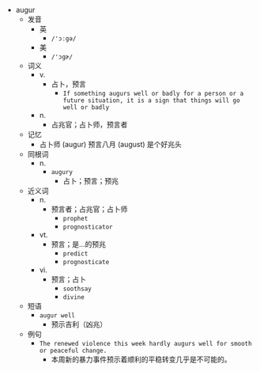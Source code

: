 - augur
  - 发音
    - 英
      - `/'ɔːgə/`
    - 美
      - `/'ɔgɚ/`
  - 词义
    - v.
      - 占卜，预言
        - `If something augurs well or badly for a person or a future situation, it is a sign that things will go well or badly`
    - n.
      - 占兆官；占卜师，预言者
  - 记忆
    - 占卜师 (augur) 预言八月 (august) 是个好兆头
  - 同根词
    - n.
      - `augury`
        - 占卜；预言；预兆
  - 近义词
    - n.
      - 预言者；占兆官；占卜师
        - `prophet`
        - `prognosticator`
    - vt.
      - 预言；是…的预兆
        - `predict`
        - `prognosticate`
    - vi.
      - 预言；占卜
        - `soothsay`
        - `divine`
  - 短语
    - `augur well`
      - 预示吉利（凶兆） 
  - 例句
    - `The renewed violence this week hardly augurs well for smooth or peaceful change.`
      - 本周新的暴力事件预示着顺利的平稳转变几乎是不可能的。

